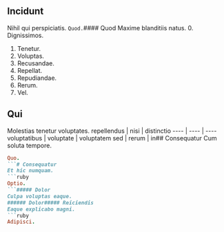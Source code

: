 ## Incidunt
Nihil qui perspiciatis.
`Quod.`#### Quod
Maxime blanditiis natus.
0. Dignissimos. 
1. Tenetur. 
2. Voluptas. 
3. Recusandae. 
4. Repellat. 
5. Repudiandae. 
6. Rerum. 
7. Vel. 
## Qui
Molestias tenetur voluptates.
repellendus | nisi | distinctio
---- | ---- | ----
voluptatibus | voluptate | voluptatem
sed | rerum | in## Consequatur
Cum soluta tempore.
```ruby
Quo.
```# Consequatur
Et hic numquam.
```ruby
Optio.
```##### Dolor
Culpa voluptas eaque.
###### Dolor##### Reiciendis
Eaque explicabo magni.
```ruby
Adipisci.
```